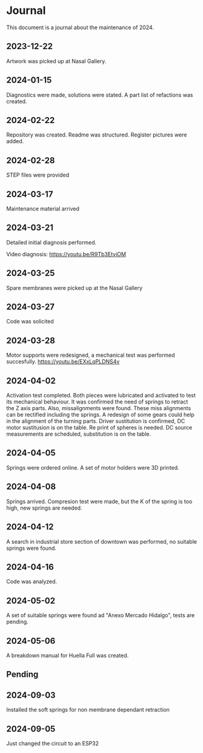 # Journal

This document is a journal about the maintenance of 2024.

## 2023-12-22
Artwork was picked up at Nasal Gallery.

## 2024-01-15
Diagnostics were made, solutions were stated. A part list of refactions was created.

## 2024-02-22

Repository was created. Readme was structured. Register pictures were added. 

## 2024-02-28

STEP files were provided

## 2024-03-17

Maintenance material arrived

## 2024-03-21

Detailed initial diagnosis performed.

Video diagnosis: https://youtu.be/R9Tb3EtviOM

## 2024-03-25

Spare membranes were picked up at the Nasal Gallery

## 2024-03-27

Code was solicited

## 2024-03-28

Motor supports were redesigned, a mechanical test was performed succesfully.
https://youtu.be/EXxLqPLDNS4v

## 2024-04-02

Activation test completed. Both pieces were lubricated and activated to test its mechanical behaviour. It was confirmed the need of springs to retract the Z axis parts. Also, missalignments were found. These miss alignments can be rectified including the springs. A redesign of some gears could help in the alignment of the turning parts. Driver sustitution is confirmed, DC motor sustitusion is on the table. Re print of spheres is needed. DC source measurements are scheduled, substitution is on the table.

## 2024-04-05

Springs were ordered online.
A set of motor holders were 3D printed.

## 2024-04-08

Springs arrived. Compresion test were made, but the K of the spring is too high, new springs are needed.

## 2024-04-12

A search in industrial store section of downtown was performed, no suitable springs were found.

## 2024-04-16

Code was analyzed.

## 2024-05-02

A set of suitable springs were found ad "Anexo Mercado Hidalgo", tests are pending.

## 2024-05-06

A breakdown manual for Huella Full was created. 

## Pending




## 2024-09-03

Installed the soft springs for non membrane dependant retraction

## 2024-09-05

Just changed the circuit to an ESP32